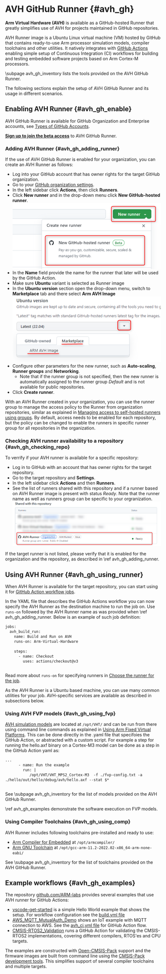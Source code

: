 # AVH GitHub Runner {#avh_gh}

**Arm Virtual Hardware (AVH)** is available as a GitHub-hosted Runner that greatly simplifies use of AVH for projects maintained in GitHub repositories.

AVH Runner image is a Ubuntu Linux virtual machine (VM) hosted by GitHub that contains ready-to-use Arm processor simulation models, compiler toolchains and other utilities. It natively integrates with [GitHub Actions](https://docs.github.com/en/actions) enabling simple setup of Continuous Integration (CI) workflows for building and testing embedded software projects based on Arm Cortex-M processors.

\subpage avh_gh_inventory lists the tools provided on the AVH GitHub Runner.

The following sections explain the setup of AVH GitHub Runner and its usage in different scenarios.

## Enabling AVH Runner {#avh_gh_enable}

AVH GitHub Runner is available for GitHub Organization and Enterprise accounts, see [Types of GitHub Accounts](https://docs.github.com/en/get-started/learning-about-github/types-of-github-accounts).

[**Sign up to join the beta access**](https://resources.github.com/arm-gihub-actions-beta/) to AVH GitHub Runner.

### Adding AVH Runner {#avh_gh_adding_runner}

If the use of AVH GitHub Runner is enabled for your organization, you can create an AVH Runner as follows:

- Log into your GitHub account that has owner rights for the target GitHub organization.
- Go to your [GitHub organization settings](https://docs.github.com/en/organizations/collaborating-with-groups-in-organizations/accessing-your-organizations-settings).
- In the left sidebar click **Actions**, then click **Runners**.
- Click **New runner** and in the drop-down menu click **New GitHub-hosted runner**.<br/>
 ![New GitHub-hosted runner](./images/avh_gh_new_runner.png)
- In the **Name** field provide the name for the runner that later will be used by the GitHub Action.
- Make sure **Ubuntu** variant is selected as Runner image
- In the **Ubuntu version** section open the drop-down menu, switch to **Marketplace** tab and there select **Arm AVH Image**<br/>
  ![Selecting Arm AVH Image](./images/avh_gh_image_select.png)
- Configure other parameters for the new runner, such as **Auto-scaling**, **Runner groups** and **Networking**.
  - Note that if the runner group is not specified, then the new runner is automatically assigned to the runner group *Default* and is not available for public repositories.
- Click **Create runner**.

With an AVH Runner created in your organization, you can use the runner group to manage the access policy to the Runner from organization repositories, similar as explained in [Managing access to self-hosted runners using groups](https://docs.github.com/en/actions/hosting-your-own-runners/managing-access-to-self-hosted-runners-using-groups). By default, access needs to be enabled for each repository, but the policy can be changed to enable the runners in specific runner group for all  repositories in the organization.

### Checking AVH runner availability to a repository {#avh_gh_checking_repo}

To verrify if your AVH runner is available for a specific repository:

- Log in to GitHub with an account that has owner rights for the target repository.
- Go to the target repository and **Settings**.
- In the left sidebar click **Actions** and then **Runners**.
- See the list of runners shared with this repository and if a runner based on AVH Runner image is present with status *Ready*. Note that the runner name as well as runners group can be specific to your orgranization.<br/>
 ![Repository runners](./images/avh_gh_repo_runners.png)

If the target runner is not listed, please verify that it is enabled for the organization and the repository, as described in \ref avh_gh_adding_runner.

## Using AVH Runner {#avh_gh_using_runner}

When AVH Runner is available for the target repository, you can start using it for [GitHub Action workflow jobs](https://docs.github.com/en/actions/using-workflows/about-workflows).

In the YAML file that describes the GitHub Actions workflow you can now specify the AVH Runner as the destination machine to run the job on. Use `runs-on` followed by the AVH Runner name as was provided when \ref avh_gh_adding_runner. Below is an example of such job definition:

```
jobs:
  avh_build_run:
    name: Build and Run on AVH
    runs-on: Arm-Virtual-Hardware

    steps:
      - name: Checkout
        uses: actions/checkout@v3
  
```

Read more about `runs-on` for specifying runners in [Choose the runner for the job](https://docs.github.com/en/actions/using-jobs/choosing-the-runner-for-a-job).

As the AVH Runner is a Ubuntu based machine, you can use many common utilities for your job. AVH-specific services are available as described in subsections below.

### Using AVH FVP models {#avh_gh_using_fvp}

[AVH simulation models](../../simulation/html/index.html) are located at `/opt/VHT/` and can be run from there using command line commands as explained in [Using Arm Fixed Virtual Platforms](../../simulation/html/Using.html). 
This can be done directly in the .yaml file that specifoies the GitHub Action, or abstracted with a custom script. For example a step for running the hello.axf binary on a Cortex-M3 model can be done as a step in the GitHub Action yaml as:
```
... 
      - name: Run the example
        run: |
           /opt/VHT/VHT_MPS2_Cortex-M3  -f ./fvp-config.txt -a ./hello/out/hello/debug/avh/hello.axf --stat $*
   
```
See \subpage avh_gh_inventory for the list of models provided on the AVH GitHub Runner.

\ref avh_gh_examples demonstrate the software execution on FVP models.


### Using Compiler Toolchains {#avh_gh_using_comp}

AVH Runner includes following toolchains pre-installed and ready to use:
 - [Arm Compiler for Embedded](https://developer.arm.com/Tools%20and%20Software/Arm%20Compiler%20for%20Embedded) at `/opt/armcompiler/`
 - [Arm GNU Toolchain](https://developer.arm.com/Tools%20and%20Software/GNU%20Toolchain) at `/opt/gcc-arm-11.2-2022.02-x86_64-arm-none-eabi/`

See \subpage avh_gh_inventory for the list of toolchains provided on the AVH GitHub Runner.

## Example workflows {#avh_gh_examples}

The repository [github.com/ARM-labs](https://github.com/ARM-labs) provides several examples that use AVH runner for GitHub Actions:
 - [vscode-get-started](https://github.com/Arm-Labs/vscode-get-started) is a simple Hello World example that shows the setup. For workflow configuration see the [build.yml file](https://github.com/Arm-Labs/vscode-get-started/blob/main/.github/workflows/build.yml)
 - [AWS_MQTT_MutualAuth_Demo](https://github.com/Arm-Labs/AWS_MQTT_MutualAuth_Demo) shows an IoT example with MQTT connection to AWS. See the [avh_ci.yml file](https://github.com/Arm-Labs/AWS_MQTT_MutualAuth_Demo/blob/main/.github/workflows/avh_ci.yml) for GitHub Action flow.
 - [CMSIS-RTOS2_Validation](https://github.com/Arm-Labs/CMSIS-RTOS2_Validation) runs a GitHub Action for validating the CMSIS-RTOS2 implementations, covering different compilers, RTOS'es and CPU targets.
 
The examples are constructed with [Open-CMSIS-Pack](https://www.open-cmsis-pack.org/) support and the firmware images are built from command line using the [CMSIS-Pack development tools](https://github.com/Open-CMSIS-Pack/devtools). This simplifies support of several compiler toolchains and multiple targets.

